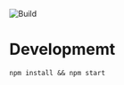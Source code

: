 ![Build](https://api.travis-ci.org/pebblecode/wfh2_frontend.svg?token=F5kJ2zgCzNfgE9rzZNys)

# Developmemt

`npm install && npm start`
